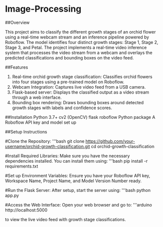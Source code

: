 # Image-Processing

##Overview

This project aims to classify the different growth stages of an orchid flower using a real-time webcam stream and an inference pipeline powered by Roboflow. The model identifies four distinct growth stages: Stage 1, Stage 2, Stage 3, and Petal. The project implements a real-time video inference system that processes the video stream from a webcam and overlays the predicted classifications and bounding boxes on the video feed.

##Features

1. Real-time orchid growth stage classification: Classifies orchid flowers into four stages using a pre-trained model on Roboflow.
2. Webcam Integration: Captures live video feed from a USB camera.
3. Flask-based server: Displays the classified output as a video stream through a web interface.
4. Bounding box rendering: Draws bounding boxes around detected growth stages with labels and confidence scores.

##Installation
Python 3.7+
cv2 (OpenCV)
flask
roboflow Python package
A Roboflow API key and model set up

##Setup Instructions

#Clone the Repository:
'''bash
git clone https://github.com/your-username/orchid-growth-classification.git
cd orchid-growth-classification

#Install Required Libraries:
Make sure you have the necessary dependencies installed. You can install them using:
'''bash
pip install -r requirements.txt

#Set up Environment Variables:
Ensure you have your Roboflow API key, Workspace Name, Project Name, and Model Version Number ready.

#Run the Flask Server:
After setup, start the server using:
'''bash
python app.py

#Access the Web Interface:
Open your web browser and go to:
'''arduino
http://localhost:5000

to view the live video feed with growth stage classifications.
